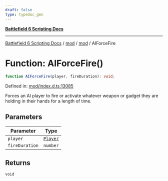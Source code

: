 ```yaml
---
draft: false
type: typedoc_gen
---
```


[**Battlefield 6 Scripting Docs**](../../../_index.md)

***

[Battlefield 6 Scripting Docs](../../../_index.md) / [mod](../../_index.md) / [mod](../_index.md) / AIForceFire

# Function: AIForceFire()

```ts
function AIForceFire(player, fireDuration): void;
```

Defined in: [mod/index.d.ts:13085](https://github.com/battlefield-portal-community/portal-docs/blob/ff09b2690670f74de7e97198022e5a97ff1161ff/generators/santiago/mod/index.d.ts#L13085)

Forces an AI player to fire or activate whatever weapon or gadget they are holding in their hands for a length of time.

## Parameters

| Parameter | Type |
| ------ | ------ |
| `player` | [`Player`](../Player/_index.md) |
| `fireDuration` | `number` |

## Returns

`void`
